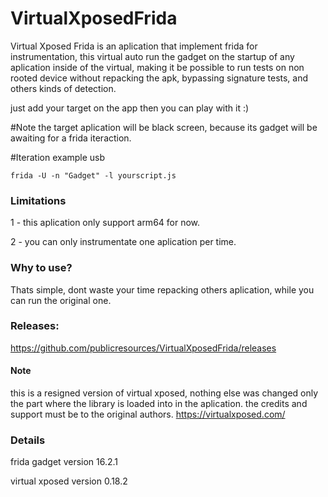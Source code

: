# VirtualXposedFrida
Virtual Xposed Frida is an aplication that implement frida for instrumentation, this virtual auto run the gadget on the startup of any aplication inside of the virtual, making it be possible to run tests on non rooted device without repacking the apk, bypassing signature tests, and others kinds of detection.

just add your target on the app then you can play with it :)

#Note
the target aplication will be black screen, because its gadget will be awaiting for a frida iteraction.

#Iteration example
usb
```
frida -U -n "Gadget" -l yourscript.js
```

### Limitations
1 - this aplication only support arm64 for now.

2 - you can only instrumentate one aplication per time.

### Why to use?
Thats simple, dont waste your time repacking others aplication, while you can run the original one.

### Releases:
https://github.com/publicresources/VirtualXposedFrida/releases


#### Note
this is a resigned version of virtual xposed, nothing else was changed only the part where the library is loaded into in the aplication.
the credits and support must be to the original authors.
https://virtualxposed.com/


### Details 
frida gadget version 16.2.1

virtual xposed version 0.18.2
